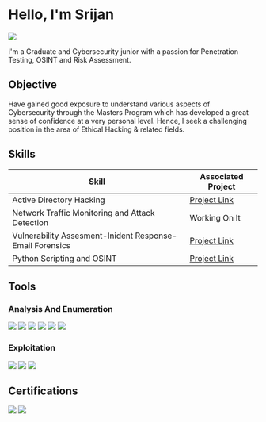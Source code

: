# Hello, I'm Srijan
<a href="www.linkedin.com/in/srijan-karn-81507b27a"><img src="https://img.shields.io/badge/-LinkedIn-0072b1?&style=for-the-badge&logo=linkedin&logoColor=white" /></a>

I'm a Graduate and Cybersecurity junior with a passion for Penetration Testing, OSINT and Risk Assessment.

## Objective

Have gained good exposure to understand various aspects of Cybersecurity through the Masters Program which has developed a great sense of confidence at a very personal level. Hence, I seek a challenging position in the area of Ethical Hacking & related fields.

## Skills

| Skill                                                                   | Associated Project         |
|-------------------------------------------------------------------------|----------------------------|
| Active Directory Hacking                             | <a href="https://github.com/thrivingSec/Active-Directory-Hacking-Project-">Project Link</a>|
| Network Traffic Monitoring and Attack Detection      | Working On It|
| Vulnerability Assesment-Inident Response-Email Forensics                         | <a href="https://github.com/thrivingSec/University-Cyber-Attack-Project">Project Link</a>        |
| Python Scripting and OSINT                                                       | <a href="https://github.com/thrivingSec/python"> Project Link</a>|

## Tools

### Analysis And Enumeration
<div>
    <img src="https://img.shields.io/badge/-Wireshark-1679A7?&style=for-the-badge&logo=Wireshark&logoColor=white" />
    <img src="https://img.shields.io/badge/nmap-blue?logo=zeek&logoSize=amd"/>
    <img src="https://img.shields.io/badge/nessus-blue?logo=zeek&logoSize=amd" />
    <img src="https://img.shields.io/badge/tcpdump-black?logo=zeek&logoSize=amd" />
    <img src="https://img.shields.io/badge/hping3-red?logo=zeek&logoSize=amd" />
    <img src="https://img.shields.io/badge/burpsuite-orange?logo=zeek&logoSize=amd" />
</div>

### Exploitation
<div>
    <img src="https://img.shields.io/badge/metasploit-red?logo=zeek&logoSize=amd" />
    <img src="https://img.shields.io/badge/mimkatz-red?logo=zeek&logoSize=amd" />
    <img src="https://img.shields.io/badge/bloodhound-red?logo=zeek&logoSize=amd" />
</div>


## Certifications
<div>
<img src="https://img.shields.io/badge/CEH%20v12-red?logoSize=amd" />
<img src="https://img.shields.io/badge/Cyber%20Security%20Expert-blue?logoSize=amd&link=https%3A%2F%2Fsuccess.simplilearn.com%2Ff5d1c9bb-fb69-46ba-9de4-f9666a1bd779" />
</div>

